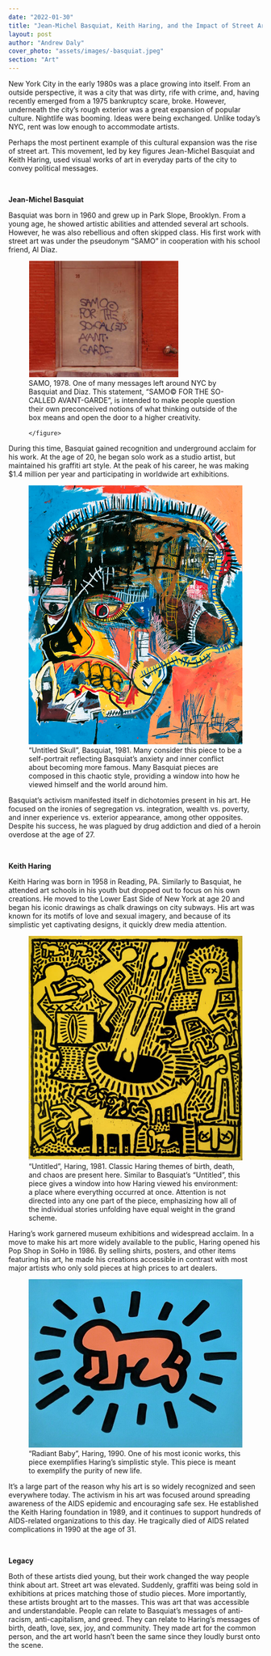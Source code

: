 ```yaml
---
date: "2022-01-30"
title: "Jean-Michel Basquiat, Keith Haring, and the Impact of Street Art"
layout: post
author: "Andrew Daly"
cover_photo: "assets/images/-basquiat.jpeg"
section: "Art"
---
```


New York City in the early 1980s was a place growing into itself. From an outside perspective, it was a city that was dirty, rife with crime, and, having recently emerged from a 1975 bankruptcy scare, broke. However, underneath the city’s rough exterior was a great expansion of popular culture. Nightlife was booming. Ideas were being exchanged. Unlike today’s NYC, rent was low enough to accommodate artists.
<br>

Perhaps the most pertinent example of this cultural expansion was the rise of street art. This movement, led by key figures Jean-Michel Basquiat and Keith Haring, used visual works of art in everyday parts of the city to convey political messages.

<br>

**Jean-Michel Basquiat**

Basquiat was born in 1960 and grew up in Park Slope, Brooklyn. From a young age, he showed artistic abilities and attended several art schools. However, he was also rebellious and often skipped class. His first work with street art was under the pseudonym “SAMO” in cooperation with his school friend, Al Diaz.

<div class="pr-0 justify-content-center ">
    <figure>
	    <img class="rounded img-fluid" src="/assets/images/daly_art_1.png" alt="{{ page.title }}">
        <figcaption class="figure-caption"> SAMO, 1978. One of many messages left around NYC by Basquiat and Diaz.
This statement, “SAMO© FOR THE SO-CALLED AVANT-GARDE”, is intended to make people question their own preconceived notions of what thinking outside of the box means and open the door to a higher creativity.
</figcaption>

    </figure>

</div>

During this time, Basquiat gained recognition and underground acclaim for his work. At the age of 20, he began solo work as a studio artist, but maintained his graffiti art style. At the peak of his career, he was making $1.4 million per year and participating in worldwide art exhibitions.

<div class="pr-0 justify-content-center ">
    <figure>
	    <img class="rounded img-fluid" src="/assets/images/skull_bas.png" alt="{{ page.title }}">
        <figcaption class="figure-caption"> “Untitled Skull”, Basquiat, 1981. 
Many consider this piece to be a self-portrait reflecting Basquiat’s anxiety and inner conflict about becoming more famous. Many Basquiat pieces are composed in this chaotic style, providing a window into how he viewed himself and the world around him.

</figcaption>
    </figure>

</div>

Basquiat’s activism manifested itself in dichotomies present in his art. He focused on the ironies of segregation vs. integration, wealth vs. poverty, and inner experience vs. exterior appearance, among other opposites. Despite his success, he was plagued by drug addiction and died of a heroin overdose at the age of 27.

<br>

**Keith Haring**

Keith Haring was born in 1958 in Reading, PA. Similarly to Basquiat, he attended art schools in his youth but dropped out to focus on his own creations. He moved to the Lower East Side of New York at age 20 and began his iconic drawings as chalk drawings on city subways. His art was known for its motifs of love and sexual imagery, and because of its simplistic yet captivating designs, it quickly drew media attention.

<div class="pr-0 justify-content-center ">
    <figure>
	    <img class="rounded img-fluid" src="/assets/images/haring_untitled.jpg" alt="{{ page.title }}">
        <figcaption class="figure-caption"> “Untitled”, Haring, 1981. 
Classic Haring themes of birth, death, and chaos are present here. Similar to Basquiat’s “Untitled”, this piece gives a window into how Haring viewed his environment: a place where everything occurred at once. Attention is not directed into any one part of the piece, emphasizing how all of the individual stories unfolding have equal weight in the grand scheme.

</figcaption>
    </figure>

</div>

Haring’s work garnered museum exhibitions and widespread acclaim. In a move to make his art more widely available to the public, Haring opened his Pop Shop in SoHo in 1986. By selling shirts, posters, and other items featuring his art, he made his creations accessible in contrast with most major artists who only sold pieces at high prices to art dealers.

<div class="pr-0 justify-content-center ">
    <figure>
	    <img class="rounded img-fluid" src="/assets/images/radiant_baby.jpg" alt="{{ page.title }}">
        <figcaption class="figure-caption"> “Radiant Baby”, Haring, 1990. 
One of his most iconic works, this piece exemplifies Haring’s simplistic style. This piece is meant to exemplify the purity of new life.

</figcaption>
    </figure>

</div>

It’s a large part of the reason why his art is so widely recognized and seen everywhere today. The activism in his art was focused around spreading awareness of the AIDS epidemic and encouraging safe sex. He established the Keith Haring foundation in 1989, and it continues to support hundreds of AIDS-related organizations to this day. He tragically died of AIDS related complications in 1990 at the age of 31.

<br>

**Legacy**

Both of these artists died young, but their work changed the way people think about art. Street art was elevated. Suddenly, graffiti was being sold in exhibitions at prices matching those of studio pieces. More importantly, these artists brought art to the masses. This was art that was accessible and understandable. People can relate to Basquiat’s messages of anti-racism, anti-capitalism, and greed. They can relate to Haring’s messages of birth, death, love, sex, joy, and community. They made art for the common person, and the art world hasn’t been the same since they loudly burst onto the scene.
